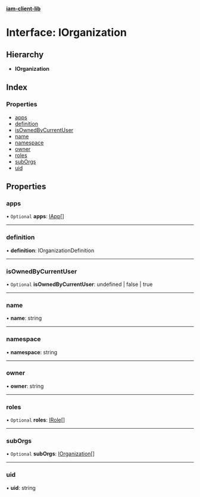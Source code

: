 **[iam-client-lib](../README.md)**

# Interface: IOrganization

## Hierarchy

* **IOrganization**

## Index

### Properties

* [apps](iorganization.md#apps)
* [definition](iorganization.md#definition)
* [isOwnedByCurrentUser](iorganization.md#isownedbycurrentuser)
* [name](iorganization.md#name)
* [namespace](iorganization.md#namespace)
* [owner](iorganization.md#owner)
* [roles](iorganization.md#roles)
* [subOrgs](iorganization.md#suborgs)
* [uid](iorganization.md#uid)

## Properties

### apps

• `Optional` **apps**: [IApp](iapp.md)[]

___

### definition

•  **definition**: IOrganizationDefinition

___

### isOwnedByCurrentUser

• `Optional` **isOwnedByCurrentUser**: undefined \| false \| true

___

### name

•  **name**: string

___

### namespace

•  **namespace**: string

___

### owner

•  **owner**: string

___

### roles

• `Optional` **roles**: [IRole](irole.md)[]

___

### subOrgs

• `Optional` **subOrgs**: [IOrganization](iorganization.md)[]

___

### uid

•  **uid**: string
